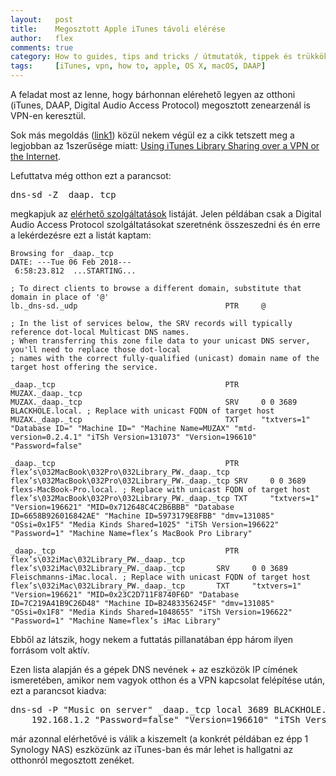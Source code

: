 ```yaml
---
layout:   post
title:    Megosztott Apple iTunes távoli elérése
author:   flex
comments: true
category: How to guides, tips and tricks / útmutatók, tippek és trükkök
tags:     [iTunes, vpn, how to, apple, OS X, macOS, DAAP]
---
```


A feladat most az lenne, hogy bárhonnan elérehető legyen az otthoni (iTunes, DAAP, Digital Audio Access Protocol) megosztott zenearzenál is VPN-en keresztül. 

Sok más megoldás ([link1](http://theriom.com/Access-your-Bonjour-printer-over-VPN-from-your-iOS-device)) közül nekem végül ez a cikk tetszett meg a legjobban az 1szerűsége miatt: [Using iTunes Library Sharing over a VPN or the Internet](https://www.joshcurry.co.uk/posts/using-itunes-library-sharing-over-a-vpn-or-the-internet).

<!-- break -->

Lefuttatva még otthon ezt a parancsot: 

<pre class="terminal">dns-sd -Z _daap._tcp</pre>

megkapjuk az [elérhető szolgáltatások](https://developer.apple.com/library/content/qa/qa1312/_index.html) listáját. Jelen példában csak a Digital Audio Access Protocol szolgáltatásokat szeretnénk összeszedni és én erre a lekérdezésre ezt a listát kaptam:

```
Browsing for _daap._tcp
DATE: ---Tue 06 Feb 2018---
 6:58:23.812  ...STARTING...

; To direct clients to browse a different domain, substitute that domain in place of '@'
lb._dns-sd._udp                                 PTR     @

; In the list of services below, the SRV records will typically reference dot-local Multicast DNS names.
; When transferring this zone file data to your unicast DNS server, you'll need to replace those dot-local
; names with the correct fully-qualified (unicast) domain name of the target host offering the service.

_daap._tcp                                      PTR     MUZAX._daap._tcp
MUZAX._daap._tcp                                SRV     0 0 3689 BLACKHOLE.local. ; Replace with unicast FQDN of target host
MUZAX._daap._tcp                                TXT     "txtvers=1" "Database ID=" "Machine ID=" "Machine Name=MUZAX" "mtd-version=0.2.4.1" "iTSh Version=131073" "Version=196610" "Password=false"

_daap._tcp                                      PTR     flex’s\032MacBook\032Pro\032Library_PW._daap._tcp
flex’s\032MacBook\032Pro\032Library_PW._daap._tcp SRV     0 0 3689 flexs-MacBook-Pro.local. ; Replace with unicast FQDN of target host
flex’s\032MacBook\032Pro\032Library_PW._daap._tcp TXT     "txtvers=1" "Version=196621" "MID=0x712648C4C2B6BBB" "Database ID=6658B926016842AE" "Machine ID=5973179E8FBB" "dmv=131085" "OSsi=0x1F5" "Media Kinds Shared=1025" "iTSh Version=196622" "Password=1" "Machine Name=flex’s MacBook Pro Library"

_daap._tcp                                      PTR     flex’s\032iMac\032Library_PW._daap._tcp
flex’s\032iMac\032Library_PW._daap._tcp       SRV     0 0 3689 Fleischmanns-iMac.local. ; Replace with unicast FQDN of target host
flex’s\032iMac\032Library_PW._daap._tcp       TXT     "txtvers=1" "Version=196621" "MID=0x23C2D711F8740F6D" "Database ID=7C219A41B9C26D48" "Machine ID=B2483356245F" "dmv=131085" "OSsi=0x1F8" "Media Kinds Shared=1048655" "iTSh Version=196622" "Password=1" "Machine Name=flex’s iMac Library"
```

Ebből az látszik, hogy nekem a futtatás pillanatában épp három ilyen forrásom volt aktív. 

Ezen lista alapján és a gépek DNS nevének + az eszközök IP címének ismeretében, amikor nem vagyok otthon és a VPN kapcsolat felépítése után, ezt a parancsot kiadva:

<pre class="terminal">dns-sd -P "Music on server" _daap._tcp local 3689 BLACKHOLE.fleischmann.local. \
    192.168.1.2 "Password=false" "Version=196610" "iTSh Version=131073" "mtd-version=0.2.4.1" "Machine Name=MUZAX" "Machine ID=" "Database ID=" "txtvers=1"</pre>

már azonnal elérhetővé is válik a kiszemelt (a konkrét példában ez épp 1 Synology NAS) eszközünk az iTunes-ban és már lehet is hallgatni az otthonról megosztott zenéket.